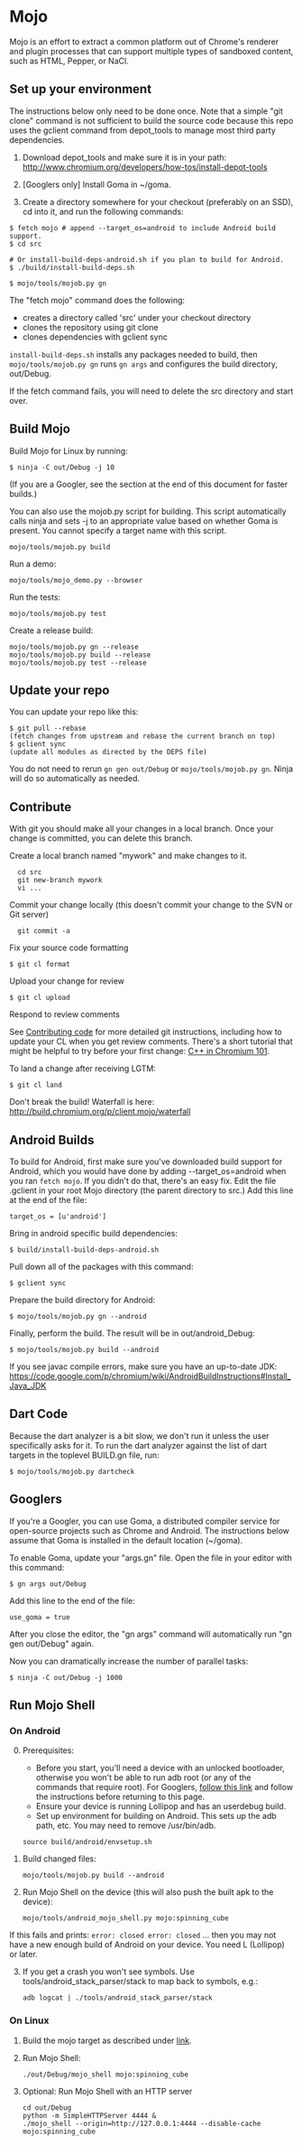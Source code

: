 Mojo
====

Mojo is an effort to extract a common platform out of Chrome's renderer and plugin processes that can support multiple types of sandboxed content, such as HTML, Pepper, or NaCl.

## Set up your environment

The instructions below only need to be done once. Note that a simple "git clone" command is not sufficient to build the source code because this repo uses the gclient command from depot_tools to manage most third party dependencies.

1. Download depot_tools and make sure it is in your path:<br>http://www.chromium.org/developers/how-tos/install-depot-tools<br>

2. [Googlers only] Install Goma in ~/goma.

3. Create a directory somewhere for your checkout (preferably on an SSD), cd into it, and run the following commands:


```
$ fetch mojo # append --target_os=android to include Android build support.
$ cd src

# Or install-build-deps-android.sh if you plan to build for Android.
$ ./build/install-build-deps.sh

$ mojo/tools/mojob.py gn
```

The "fetch mojo" command does the following:
- creates a directory called 'src' under your checkout directory
- clones the repository using git clone
- clones dependencies with gclient sync

`install-build-deps.sh` installs any packages needed to build, then `mojo/tools/mojob.py gn` runs `gn args` and configures the build directory, out/Debug.

If the fetch command fails, you will need to delete the src directory and start over.

## <a name="buildmojo"></a>Build Mojo

Build Mojo for Linux by running:

```
$ ninja -C out/Debug -j 10
```

(If you are a Googler, see the section at the end of this document for faster builds.)

You can also use the mojob.py script for building. This script automatically calls ninja and sets -j to an appropriate value based on whether Goma is present. You cannot specify a target name with this script.
```
mojo/tools/mojob.py build
```

Run a demo:
```
mojo/tools/mojo_demo.py --browser
```

Run the tests:
```
mojo/tools/mojob.py test
```

Create a release build:
```
mojo/tools/mojob.py gn --release
mojo/tools/mojob.py build --release
mojo/tools/mojob.py test --release
```

## Update your repo

You can update your repo like this:
```
$ git pull --rebase
(fetch changes from upstream and rebase the current branch on top)
$ gclient sync
(update all modules as directed by the DEPS file)
```

You do not need to rerun `gn gen out/Debug` or `mojo/tools/mojob.py gn`. Ninja will do so automatically as needed.

## Contribute

With git you should make all your changes in a local branch. Once your change is committed, you can delete this branch.

Create a local branch named "mywork" and make changes to it.
```
  cd src
  git new-branch mywork
  vi ...
```
Commit your change locally (this doesn't commit your change to the SVN or Git server)

```
  git commit -a
```

Fix your source code formatting

```
$ git cl format
```

Upload your change for review

```
$ git cl upload
```

Respond to review comments

See <a href="http://www.chromium.org/developers/contributing-code">Contributing code</a> for more detailed git instructions, including how to update your CL when you get review comments. There's a short tutorial that might be helpful to try before your first change: <a href="http://dev.chromium.org/developers/cpp-in-chromium-101-codelab">C++ in Chromium 101</a>.

To land a change after receiving LGTM:
```
$ git cl land
```

Don't break the build! Waterfall is here: http://build.chromium.org/p/client.mojo/waterfall

## Android Builds

To build for Android, first make sure you've downloaded build support for Android, which you would have done by adding --target_os=android when you ran `fetch mojo`. If you didn't do that, there's an easy fix. Edit the file .gclient in your root Mojo directory (the parent directory to src.) Add this line at the end of the file:

```
target_os = [u'android']
```

Bring in android specific build dependencies:
```
$ build/install-build-deps-android.sh 
```

Pull down all of the packages with this command:

```
$ gclient sync
```

Prepare the build directory for Android:

```
$ mojo/tools/mojob.py gn --android
```

Finally, perform the build. The result will be in out/android_Debug:

```
$ mojo/tools/mojob.py build --android
```

If you see javac compile errors, make sure you have an up-to-date JDK:
https://code.google.com/p/chromium/wiki/AndroidBuildInstructions#Install_Java_JDK

## Dart Code

Because the dart analyzer is a bit slow, we don't run it unless the user specifically asks for it. To run the dart analyzer against the list of dart targets in the toplevel BUILD.gn file, run:

```
$ mojo/tools/mojob.py dartcheck
```

## Googlers

If you're a Googler, you can use Goma, a distributed compiler service for open-source projects such as Chrome and Android. The instructions below assume that Goma is installed in the default location (~/goma).

To enable Goma, update your "args.gn" file. Open the file in your editor with this command:
```
$ gn args out/Debug
```

Add this line to the end of the file:
```
use_goma = true
```

After you close the editor, the "gn args" command will automatically run "gn gen out/Debug" again.

Now you can dramatically increase the number of parallel tasks:
```
$ ninja -C out/Debug -j 1000
```

## Run Mojo Shell

### On Android

0. Prerequisites:
    * Before you start, you'll need a device with an unlocked bootloader, otherwise you won't be able to run adb root (or any of the commands that require root). For Googlers, <a href="http://go/mojo-internal-build-instructions">follow this link</a> and follow the instructions before returning to this page.
    * Ensure your device is running Lollipop and has an userdebug build.
    * Set up environment for building on Android. This sets up the adb path, etc. You may need to remove /usr/bin/adb.
    ```
    source build/android/envsetup.sh
    ```

1. Build changed files:
    ```
    mojo/tools/mojob.py build --android
    ```

2. Run Mojo Shell on the device (this will also push the built apk to the device):
    ```
    mojo/tools/android_mojo_shell.py mojo:spinning_cube
    ```
If this fails and prints:
    ```
    error: closed
    error: closed
    ```
... then you may not have a new enough build of Android on your device. You need L (Lollipop) or later.

3. If you get a crash you won't see symbols. Use tools/android_stack_parser/stack to map back to symbols, e.g.:
    ```
    adb logcat | ./tools/android_stack_parser/stack
    ```

### On Linux

1. Build the mojo target as described under [link](#buildmojo).

2. Run Mojo Shell:
    ```
    ./out/Debug/mojo_shell mojo:spinning_cube
    ```

3. Optional: Run Mojo Shell with an HTTP server
    ```
    cd out/Debug
    python -m SimpleHTTPServer 4444 &
    ./mojo_shell --origin=http://127.0.0.1:4444 --disable-cache mojo:spinning_cube
    ```
